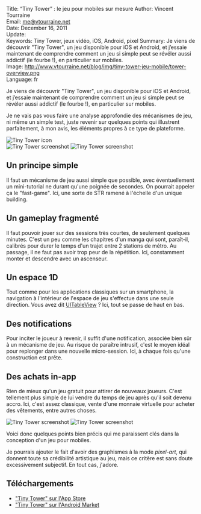 Title:    “Tiny Tower” : le jeu pour mobiles sur mesure
Author:   Vincent Tourraine  
Email:    me@vtourraine.net  
Date:     December 16, 2011  
Update:   
Keywords: Tiny Tower, jeux vidéo, iOS, Android, pixel
Summary:  Je viens de découvrir "Tiny Tower", un jeu disponible pour iOS et Android, et j’essaie maintenant de comprendre comment un jeu si simple peut se révéler aussi addictif (le fourbe !), en particulier sur mobiles.  
Image:    http://www.vtourraine.net/blog/img/tiny-tower-jeu-mobile/tower-overview.png  
Language: fr

Je viens de découvrir "Tiny Tower", un jeu disponible pour iOS et Android, et j’essaie maintenant de comprendre comment un jeu si simple peut se révéler aussi addictif (le fourbe !), en particulier sur mobiles.

Je ne vais pas vous faire une analyse approfondie des mécanismes de jeu, ni même un simple test, juste revenir sur quelques points qui illustrent parfaitement, à mon avis, les éléments propres à ce type de plateforme. 

<div class="slideshow">
	<img src="http://www.vtourraine.net/blog/img/tiny-tower-jeu-mobile/tiny-tower-icone.png" class="nostyle" alt="Tiny Tower icon" />
</div>
<div class="slideshow">
	<img src="http://www.vtourraine.net/blog/img/tiny-tower-jeu-mobile/tower-overview.png" class="nostyle" alt="Tiny Tower screenshot" />
	<img src="http://www.vtourraine.net/blog/img/tiny-tower-jeu-mobile/tower.png" class="nostyle" alt="Tiny Tower screenshot" />
</div>

## Un principe simple

Il faut un mécanisme de jeu aussi simple que possible, avec éventuellement un mini-tutorial ne durant qu'une poignée de secondes. On pourrait appeler ça le "fast-game". Ici, une sorte de STR ramené à l'échelle d'un unique building. 


## Un gameplay fragmenté

Il faut pouvoir jouer sur des sessions très courtes, de seulement quelques minutes. C'est un peu comme les chapitres d'un manga qui sont, paraît-il, calibrés pour durer le temps d'un trajet entre 2 stations de métro. Au passage, il ne faut pas avoir trop peur de la répétition. Ici, constamment monter et descendre avec un ascenseur. 


## Un espace 1D

Tout comme pour les applications classiques sur un smartphone, la navigation à l'intérieur de l'espace de jeu s'effectue dans une seule direction. Vous avez dit <a href="http://developer.apple.com/library/ios/#documentation/uikit/reference/UITableView_Class/Reference/Reference.html">UITableView</a> ? Ici, tout se passe de haut en bas. 


## Des notifications

Pour inciter le joueur à revenir, il suffit d'une notification, associée bien sûr à un mécanisme de jeu. Au risque de paraître intrusif, c'est le moyen idéal pour replonger dans une nouvelle micro-session. Ici, à chaque fois qu'une construction est prête. 


## Des achats in-app

Rien de mieux qu'un jeu gratuit pour attirer de nouveaux joueurs. C'est tellement plus simple de lui vendre du temps de jeu après qu'il soit devenu accro. Ici, c'est assez classique, vente d'une monnaie virtuelle pour acheter des vêtements, entre autres choses. 

<div class="slideshow">
	<img src="http://www.vtourraine.net/blog/img/tiny-tower-jeu-mobile/more-bux.png" class="nostyle" alt="Tiny Tower screenshot" />
	<img src="http://www.vtourraine.net/blog/img/tiny-tower-jeu-mobile/costume-shop.png" class="nostyle" alt="Tiny Tower screenshot" />
</div>

Voici donc quelques points bien précis qui me paraissent clés dans la conception d'un jeu pour mobiles. 

Je pourrais ajouter le fait d'avoir des graphismes à la mode <em>pixel-art</em>, qui donnent toute sa crédibilité artistique au jeu, mais ce critère est sans doute excessivement subjectif. En tout cas, j'adore. 


## Téléchargements

- <a href="http://itunes.apple.com/app/tiny-tower/id422667065?mt=8">"Tiny Tower" sur l'App Store</a>
- <a href="https://market.android.com/details?id=com.mobage.ww.a560.tinytower_android">"Tiny Tower" sur l'Android Market</a>

